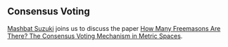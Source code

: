 ## Consensus Voting

[Mashbat Suzuki](https://www.cs.mcgill.ca/~msuzuk4/) joins us to discuss the paper [How Many Freemasons Are There? The Consensus Voting Mechanism in Metric Spaces](https://arxiv.org/abs/2005.12505).

